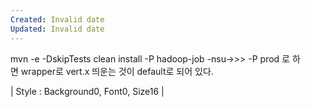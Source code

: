 ```yaml
---
Created: Invalid date
Updated: Invalid date
---
```

mvn -e -DskipTests clean install -P hadoop-job -nsu->>> -P prod 로 하면 wrapper로 vert.x 띄운는 것이 default로 되어 있다.

| Style : Background0, Font0, Size16 |